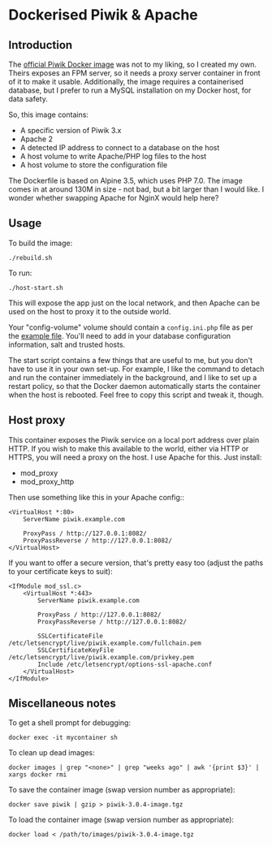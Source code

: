 Dockerised Piwik & Apache
===

Introduction
---

The [official Piwik Docker image](https://hub.docker.com/_/piwik/) was not to my liking, so I
created my own. Theirs exposes an FPM server, so it needs a proxy server container in front
of it to make it usable. Additionally, the image requires a containerised database, but I
prefer to run a MySQL installation on my Docker host, for data safety.

So, this image contains:

* A specific version of Piwik 3.x
* Apache 2
* A detected IP address to connect to a database on the host
* A host volume to write Apache/PHP log files to the host
* A host volume to store the configuration file

The Dockerfile is based on Alpine 3.5, which uses PHP 7.0. The image comes in at around
130M in size - not bad, but a bit larger than I would like. I wonder whether swapping
Apache for NginX would help here?

Usage
---

To build the image:

	./rebuild.sh

To run:

	./host-start.sh

This will expose the app just on the local network, and then Apache can be used on the
host to proxy it to the outside world.

Your "config-volume" volume should contain a `config.ini.php` file as per the [example
file](config/config.ini.php.example). You'll need to add in your database configuration
information, salt and trusted hosts.

The start script contains a few things that are useful to me, but you don't have to use it
in your own set-up. For example, I like the command to detach and run the container immediately
in the background, and I like to set up a restart policy, so that the Docker daemon
automatically starts the container when the host is rebooted. Feel free to copy this
script and tweak it, though.

Host proxy
---

This container exposes the Piwik service on a local port address over plain HTTP. If you
wish to make this available to the world, either via HTTP or HTTPS, you will need a
proxy on the host. I use Apache for this. Just install:

* mod_proxy
* mod_proxy_http

Then use something like this in your Apache config::

    <VirtualHost *:80>
        ServerName piwik.example.com

        ProxyPass / http://127.0.0.1:8082/
        ProxyPassReverse / http://127.0.0.1:8082/
    </VirtualHost>

If you want to offer a secure version, that's pretty easy too (adjust the paths to
your certificate keys to suit):

    <IfModule mod_ssl.c>
        <VirtualHost *:443>
            ServerName piwik.example.com

            ProxyPass / http://127.0.0.1:8082/
            ProxyPassReverse / http://127.0.0.1:8082/

            SSLCertificateFile /etc/letsencrypt/live/piwik.example.com/fullchain.pem
            SSLCertificateKeyFile /etc/letsencrypt/live/piwik.example.com/privkey.pem
            Include /etc/letsencrypt/options-ssl-apache.conf
        </VirtualHost>
    </IfModule>

Miscellaneous notes
---

To get a shell prompt for debugging:

	docker exec -it mycontainer sh

To clean up dead images:

	docker images | grep "<none>" | grep "weeks ago" | awk '{print $3}' | xargs docker rmi

To save the container image (swap version number as appropriate):

    docker save piwik | gzip > piwik-3.0.4-image.tgz

To load the container image (swap version number as appropriate):

    docker load < /path/to/images/piwik-3.0.4-image.tgz
